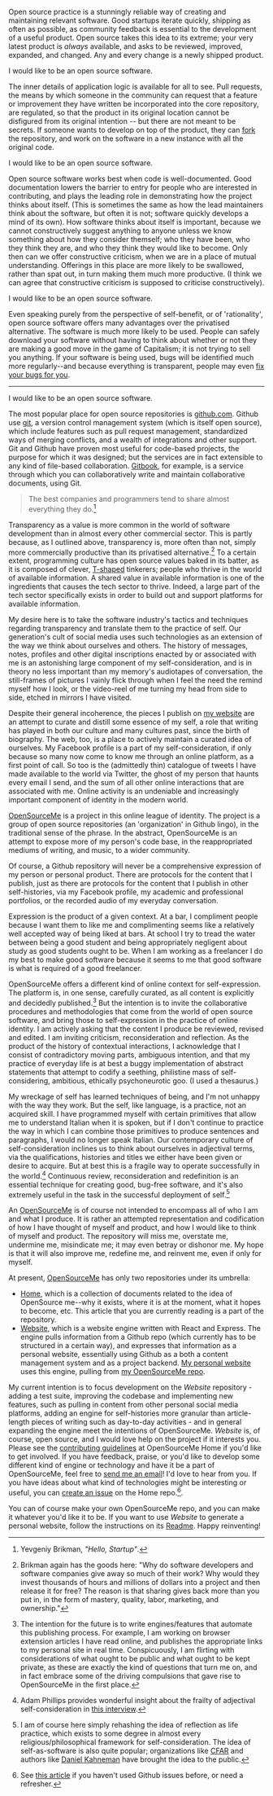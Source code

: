 Open source practice is a stunningly reliable way of creating and maintaining relevant software. Good startups iterate quickly, shipping as often as possible, as community feedback is essential to the development of a useful product. Open source takes this idea to its extreme; your very latest product is *always* available, and asks to be reviewed, improved, expanded, and changed. Any and every change is a newly shipped product.

I would like to be an open source software.

The inner details of application logic is available for all to see. Pull requests, the means by which someone in the community can request that a feature or improvement they have written be incorporated into the core repository, are regulated, so that the product in its original location cannot be disfigured from its original intention -- but there are not meant to be secrets. If someone wants to develop on top of the product, they can [fork](https://help.github.com/articles/fork-a-repo/) the repository, and work on the software in a new instance with all the original code.

I would like to be an open source software.

Open source software works best when code is well-documented. Good documentation lowers the barrier to entry for people who are interested in contributing, and plays the leading role in demonstrating how the project thinks about itself. (This is sometimes the same as how the lead maintainers think about the software, but often it is not; software quickly develops a mind of its own). How software thinks about itself is important, because we cannot constructively suggest anything to anyone unless we know something about how they consider themself; who they have been, who they think they are, and who they think they would like to become. Only then can we offer constructive criticism, when we are in a place of mutual understanding. Offerings in this place are more likely to be swallowed, rather than spat out, in turn making them much more productive. (I think we can agree that constructive criticism is supposed to criticise constructively).

I would like to be an open source software.

Even speaking purely from the perspective of self-benefit, or of 'rationality', open source software offers many advantages over the privatised alternative. The software is much more likely to be used. People can safely download your software without having to think about whether or not they are making a good move in the game of Capitalism; it is not trying to sell you anything. If your software is being used, bugs will be identified much more regularly--and because everything is transparent, people may even [fix your bugs for you](https://github.com/facebook/react-native/pulls?utf8=%E2%9C%93&q=is%3Apr+bug+).


------

I would like to be an open source software.

The most popular place for open source repositories is [github.com](http://www.github.com). Github use [git](https://git-scm.com/), a version control management system (which is itself open source), which include features such as pull request management, standardized ways of merging conflicts, and a wealth of integrations and other support. Git and Github have proven most useful for code-based projects, the purpose for which it was designed; but the services are in fact extensible to any kind of file-based collaboration. [Gitbook](https://www.gitbook.com/), for example, is a service through which you can collaboratively write and maintain collaborative documents, using Git.

> The best companies and programmers tend to share almost everything they do.[^1]

Transparency as a value is more common in the world of software development than in almost every other commercial sector. This is partly because, as I outlined above, transparency is, more often than not, simply more commercially productive than its privatised alternative.[^2] To a certain extent, programming culture has open source values baked in its batter, as it is composed of  clever, [T-shaped](https://en.wikipedia.org/wiki/T-shaped_skills) tinkerers; people who thrive in the world of available information. A shared value in available information is one of the ingredients that causes the tech sector to thrive. Indeed, a large part of the tech sector specifically exists in order to build out and support platforms for available information.

My desire here is to take the software industry's tactics and techniques regarding transparency and translate them to the practice of self. Our generation's cult of social media uses such technologies as an extension of the way we think about ourselves and others. The history of messages, notes, profiles and other digital inscriptions enacted by or associated with me is an astonishing large component of my self-consideration, and is in theory no less important than my memory's audiotapes of conversation, the still-frames of pictures I vainly flick through when I feel the need the remind myself how I look, or the video-reel of me turning my head from side to side, etched in mirrors I have visited.

Despite their general incoherence, the pieces I publish on [my website](http://www.lachlankermode.com/) are an attempt to curate and distill some essence of my self, a role that writing has played in both our culture and many cultures past, since the birth of biography. The web, too, is a place to actively maintain a curated idea of ourselves. My Facebook profile is a part of my self-consideration, if only because so many now come to know me through an online platform, as a first point of call. So too is the (admittedly thin) catalogue of tweets I have made available to the world via Twitter, the ghost of my person that haunts every email I send, and the sum of all other online interactions that are associated with me. Online activity is an undeniable and increasingly important component of identity in the modern world.

[OpenSourceMe](https://github.com/OpenSourceMe) is a project in this online league of identity. The project is a group of open source repositories (an 'organization' in Github lingo), in the traditional sense of the phrase. In the abstract, OpenSourceMe is an attempt to expose more of my person's code base, in the reappropriated mediums of writing, and music, to a wider community.

Of course, a Github repository will never be a comprehensive expression of my person or personal product. There are protocols for the content that I publish, just as there are protocols for the content that I publish in other self-histories, via my Facebook profile, my academic and professional portfolios, or the recorded audio of my everyday conversation.

Expression is the product of a given context. At a bar, I compliment people because I want them to like me and complimenting seems like a relatively well accepted way of being liked at bars. At school I try to tread the water between being a good student and being appropriately negligent about study as good students ought to be. When I am working as a freelancer I do my best to make good software because it seems to me that good software is what is required of a good freelancer.

OpenSourceMe offers a different kind of online context for self-expression. The platform is, in one sense, carefully curated, as all content is explicitly and decidedly published.[^3] But the intention is to invite the collaborative procedures and methodologies that come from the world of open source software, and bring those to self-expression in the practice of online identity. I am actively asking that the content I produce be reviewed, revised and edited. I am inviting criticism, reconsideration and reflection. As the product of the history of contextual interactions, I acknowledge that I consist of contradictory moving parts, ambiguous intention, and that my practice of everyday life is at best a buggy implementation of abstract statements that attempt to codify a seething, philistine mass of self-considering, ambitious, ethically psychoneurotic goo. (I used a thesaurus.)

My wreckage of self has learned techniques of being, and I'm not unhappy with the way they work. But the self, like language, is a practice, not an acquired skill. I have programmed myself with certain primitives that allow me to understand Italian when it is spoken, but if I don't continue to practice the way in which I can combine those primitives to produce sentences and paragraphs, I would no longer speak Italian. Our contemporary culture of self-consideration inclines us to think about ourselves in adjectival terms, via the qualifications, histories and titles we either have been given or desire to acquire. But at best this is a fragile way to operate successfully in the world.[^4] Continuous review, reconsideration and redefinition is an essential technique for creating good, bug-free software, and it's also extremely useful in the task in the successful deployment of self.[^5]

An [OpenSourceMe](https://github.com/breezykermo/LachieKermode) is of course not intended to encompass all of who I am and what I produce. It is rather an attempted representation and codification of how I have thought of myself and product, and how I would like to think of myself and product. The repository will miss me, overstate me, undermine me, misindicate me; it may even betray or dishonor me. My hope is that it will also improve me, redefine me, and reinvent me, even if only for myself.

At present, [OpenSourceMe](https://github.com/OpenSourceMe) has only two repositories under its umbrella:

 - [Home](https://github.com/OpenSourceMe/Home), which is a collection of documents related to the idea of OpenSource me--why it exists, where it is at the moment, what it hopes to become, etc. This article that you are currently reading is a part of the repository.
 - [Website](https://github.com/OpenSourceMe/Website), which is a website engine written with React and Express. The engine pulls information from a Github repo (which currently has to be structured in a certain way), and expresses that information as a personal website, essentially using Github as a both a content management system and as a project backend. [My personal website](http://www.lachlankermode.com/) uses this engine, pulling from [my OpenSourceMe repo](https://github.com/breezykermo/LachieKermode).

My current intention is to focus development on the *Website* repository - adding a test suite, improving the codebase and implementing new features, such as pulling in content from other personal social media platforms, adding an engine for self-histories more granular than article-length pieces of writing such as day-to-day activities - and in general expanding the engine meet the intentions of OpenSourceMe. *Website* is, of course, open source, and I would love help on the project if it interests you. Please see the [contributing guidelines](https://github.com/OpenSourceMe/Home/blob/master/CONTRIBUTING.md) at OpenSourceMe Home if you'd like to get involved. If you have feedback, praise, or you'd like to develop some different kind of engine or technology and have it be a part of OpenSourceMe, feel free to [send me an email](mailto:lachiekermode@gmail.com)! I'd love to hear from you. If you have ideas about what kind of technologies might be interesting or useful, you can [create an issue](https://github.com/OpenSourceMe/Home/issues) on the Home repo.[^6].

You can of course make your own OpenSourceMe repo, and you can make it whatever you'd like it to be. If you want to use *Website* to generate a personal website, follow the instructions on its [Readme](https://github.com/OpenSourceMe/Website). Happy reinventing!

[^1]: Yevgeniy Brikman, *"Hello, Startup"*.
[^2]: Brikman again has the goods here: "Why do software developers and software companies give away so much of their work? Why would they invest thousands of hours and millions of dollars into a project and then release it for free? The reason is that sharing gives back more than you put in, in the form of mastery, quality, labor, marketing, and ownership."
[^3]: The intention for the future is to write engines/features that automate this publishing process. For example, I am working on browser extension articles I have read online, and publishes the appropriate links to my personal site in real time. Conspicuously, I am flirting with considerations of what ought to be public and what ought to be kept private, as these are exactly the kind of questions that turn me on, and in fact embrace some of the driving compulsions that gave rise to OpenSourceMe in the first place.
[^4]: Adam Phillips provides wonderful insight about the frailty of adjectival self-consideration in [this interview](http://www.theparisreview.org/interviews/6286/the-art-of-nonfiction-no-7-adam-phillips).
[^5]: I am of course here simply rehashing the idea of reflection as life practice, which exists to some degree in almost every religious/philosophical framework for self-consideration. The idea of self-as-software is also quite popular; organizations like [CFAR](http://www.nytimes.com/2016/01/17/magazine/the-happiness-code.html) and authors like [Daniel Kahneman](https://books.google.com/books?id=ZuKTvERuPG8C&printsec=frontcover&dq=thinking+fast+and+slow&hl=en&sa=X&sqi=2&ved=0ahUKEwj1gLfl5uvMAhVCKh4KHbJkAVMQ6AEIHDAA#v=onepage&q=thinking%20fast%20and%20slow&f=false) have brought the idea to the public.
[^6]: See [this article](https://guides.github.com/features/issues/) if you haven't used Github issues before, or need a refresher.
